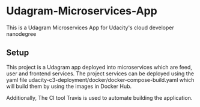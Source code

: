 # Udagram-Microservices-App 
 This is a Udagram Microservices App for Udacity's cloud developer nanodegree


 ## Setup

 This project is a Udagram app deployed into microservices which are feed, user and frontend services. The project services can be deployed using the yaml file udacity-c3-deployment/docker/docker-compose-build.yaml which will build them by using the images in Docker Hub.


Additionally, The CI tool Travis is used to automate building the application.
